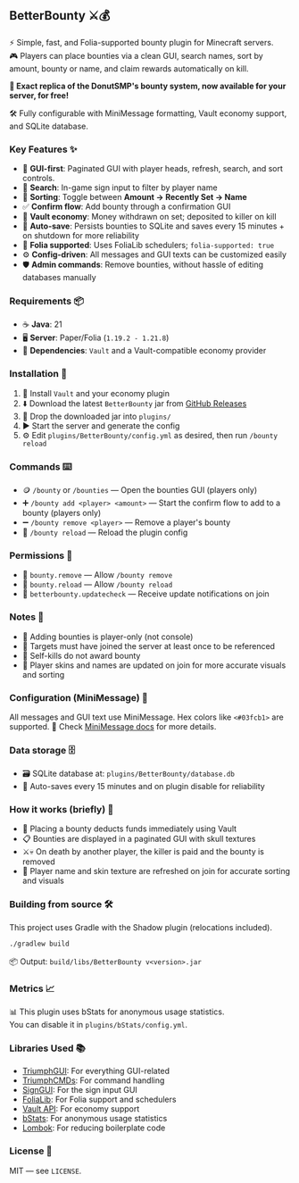 ## BetterBounty ⚔️💰

⚡ Simple, fast, and Folia-supported bounty plugin for Minecraft servers.\
🎮 Players can place bounties via a clean GUI, search names, sort by amount, bounty or name, and claim rewards
automatically on kill.

**🍩 Exact replica of the DonutSMP's bounty system, now available for your server, for free!**

🛠️ Fully configurable with MiniMessage formatting, Vault economy support, and SQLite database.

### Key Features ✨

- 🍩 **GUI-first**: Paginated GUI with player heads, refresh, search, and sort controls.
- 🔎 **Search**: In-game sign input to filter by player name
- 🔀 **Sorting**: Toggle between **Amount → Recently Set → Name**
- ✅ **Confirm flow**: Add bounty through a confirmation GUI
- 🏦 **Vault economy**: Money withdrawn on set; deposited to killer on kill
- 💾 **Auto-save**: Persists bounties to SQLite and saves every 15 minutes + on shutdown for more reliability
- 🍃 **Folia supported**: Uses FoliaLib schedulers; `folia-supported: true`
- ⚙️ **Config-driven**: All messages and GUI texts can be customized easily
- 🛡️ **Admin commands**: Remove bounties, without hassle of editing databases manually

### Requirements 📦

- ☕ **Java**: 21
- 🖥️ **Server**: Paper/Folia (`1.19.2 - 1.21.8`)
- 🔌 **Dependencies**: `Vault` and a Vault-compatible economy provider

### Installation 🚀

1. 🔌 Install `Vault` and your economy plugin
2. ⬇️ Download the latest `BetterBounty` jar
   from [GitHub Releases](https://github.com/VireonStudios/BetterBounty/releases/latest)
3. 📁 Drop the downloaded jar into `plugins/`
4. ▶️ Start the server and generate the config
5. ⚙️ Edit `plugins/BetterBounty/config.yml` as desired, then run `/bounty reload`

### Commands ⌨️

- 🪙 `/bounty` or `/bounties` — Open the bounties GUI (players only)
- ➕ `/bounty add <player> <amount>` — Start the confirm flow to add to a bounty (players only)
- ➖ `/bounty remove <player>` — Remove a player's bounty
- 🔄 `/bounty reload` — Reload the plugin config

### Permissions 🔐

- 🔑 `bounty.remove` — Allow `/bounty remove`
- 🔑 `bounty.reload` — Allow `/bounty reload`
- 🔑 `betterbounty.updatecheck` — Receive update notifications on join

### Notes 📝

- 👤 Adding bounties is player-only (not console)
- 🧭 Targets must have joined the server at least once to be referenced
- 🚫 Self-kills do not award bounty
- 🎨 Player skins and names are updated on join for more accurate visuals and sorting

### Configuration (MiniMessage) 🎨

All messages and GUI text use MiniMessage. Hex colors like `<#03fcb1>` are supported.
📖 Check [MiniMessage docs](https://docs.advntr.dev/minimessage/format.html) for more details.

### Data storage 🗄️

- 🗃️ SQLite database at: `plugins/BetterBounty/database.db`
- 💾 Auto-saves every 15 minutes and on plugin disable for reliability

### How it works (briefly) 🧠

- 💸 Placing a bounty deducts funds immediately using Vault
- 📋 Bounties are displayed in a paginated GUI with skull textures
- ⚔️💀 On death by another player, the killer is paid and the bounty is removed
- 🔄 Player name and skin texture are refreshed on join for accurate sorting and visuals

### Building from source 🛠️

This project uses Gradle with the Shadow plugin (relocations included).

```bash
./gradlew build
```

📦 Output: `build/libs/BetterBounty v<version>.jar`

### Metrics 📈

📊 This plugin uses bStats for anonymous usage statistics.\
You can disable it in `plugins/bStats/config.yml`.

### Libraries Used 📚

- [TriumphGUI](https://github.com/triumphteam/triumph-gui/): For everything GUI-related
- [TriumphCMDs](https://github.com/triumphteam/triumph-cmds): For command handling
- [SignGUI](https://github.com/Rapha149/SignGUI): For the sign input GUI
- [FoliaLib](https://github.com/TechnicallyCoded/FoliaLib): For Folia support and schedulers
- [Vault API](https://github.com/MilkBowl/VaultAPI): For economy support
- [bStats](https://bstats.org/): For anonymous usage statistics
- [Lombok](https://projectlombok.org/): For reducing boilerplate code

### License 📄

MIT — see `LICENSE`.
